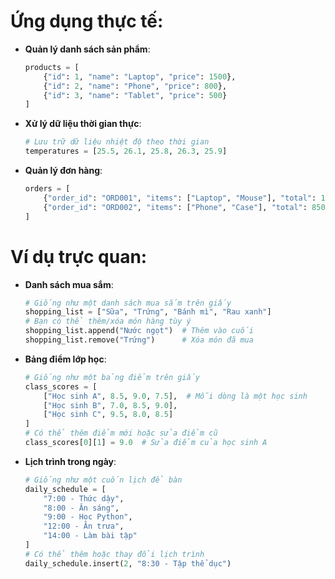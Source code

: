 # Ứng dụng thực tế:
- **Quản lý danh sách sản phẩm**:

    ```python
    products = [
        {"id": 1, "name": "Laptop", "price": 1500},
        {"id": 2, "name": "Phone", "price": 800},
        {"id": 3, "name": "Tablet", "price": 500}
    ]
    ```

- **Xử lý dữ liệu thời gian thực**:

    ```python
    # Lưu trữ dữ liệu nhiệt độ theo thời gian
    temperatures = [25.5, 26.1, 25.8, 26.3, 25.9]
    ```

- **Quản lý đơn hàng**:

    ```python
    orders = [
        {"order_id": "ORD001", "items": ["Laptop", "Mouse"], "total": 1600},
        {"order_id": "ORD002", "items": ["Phone", "Case"], "total": 850}
    ]
    ```

# Ví dụ trực quan:

- **Danh sách mua sắm**:

    ```python
    # Giống như một danh sách mua sắm trên giấy
    shopping_list = ["Sữa", "Trứng", "Bánh mì", "Rau xanh"]
    # Bạn có thể thêm/xóa món hàng tùy ý
    shopping_list.append("Nước ngọt")  # Thêm vào cuối
    shopping_list.remove("Trứng")      # Xóa món đã mua
    ```

- **Bảng điểm lớp học**:

    ```python
    # Giống như một bảng điểm trên giấy
    class_scores = [
        ["Học sinh A", 8.5, 9.0, 7.5],  # Mỗi dòng là một học sinh
        ["Học sinh B", 7.0, 8.5, 9.0],
        ["Học sinh C", 9.5, 8.0, 8.5]
    ]
    # Có thể thêm điểm mới hoặc sửa điểm cũ
    class_scores[0][1] = 9.0  # Sửa điểm của học sinh A
    ```

- **Lịch trình trong ngày**:

    ```python
    # Giống như một cuốn lịch để bàn
    daily_schedule = [
        "7:00 - Thức dậy",
        "8:00 - Ăn sáng",
        "9:00 - Học Python",
        "12:00 - Ăn trưa",
        "14:00 - Làm bài tập"
    ]
    # Có thể thêm hoặc thay đổi lịch trình
    daily_schedule.insert(2, "8:30 - Tập thể dục")
    ```
